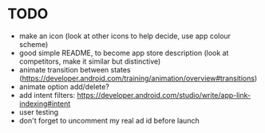 # TODO

- make an icon (look at other icons to help decide, use app colour scheme)
- good simple README, to become app store  description (look at competitors, make it similar but distinctive)
- animate transition between states (https://developer.android.com/training/animation/overview#transitions)
- animate option add/delete?
- add intent filters: https://developer.android.com/studio/write/app-link-indexing#intent
- user testing
- don't forget to uncomment my real ad id before launch